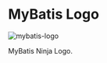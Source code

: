 MyBatis Logo
============

![mybatis-logo](http://mybatis.github.io/images/mybatis-logo.png)

MyBatis Ninja Logo.